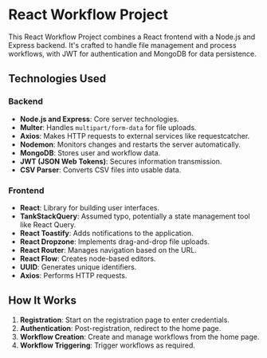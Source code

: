# React Workflow Project

This React Workflow Project combines a React frontend with a Node.js and Express backend. It's crafted to handle file management and process workflows, with JWT for authentication and MongoDB for data persistence.

## Technologies Used

### Backend

- **Node.js and Express**: Core server technologies.
- **Multer**: Handles `multipart/form-data` for file uploads.
- **Axios**: Makes HTTP requests to external services like requestcatcher.
- **Nodemon**: Monitors changes and restarts the server automatically.
- **MongoDB**: Stores user and workflow data.
- **JWT (JSON Web Tokens)**: Secures information transmission.
- **CSV Parser**: Converts CSV files into usable data.

### Frontend

- **React**: Library for building user interfaces.
- **TankStackQuery**: Assumed typo, potentially a state management tool like React Query.
- **React Toastify**: Adds notifications to the application.
- **React Dropzone**: Implements drag-and-drop file uploads.
- **React Router**: Manages navigation based on the URL.
- **React Flow**: Creates node-based editors.
- **UUID**: Generates unique identifiers.
- **Axios**: Performs HTTP requests.

## How It Works

1. **Registration**: Start on the registration page to enter credentials.
2. **Authentication**: Post-registration, redirect to the home page.
3. **Workflow Creation**: Create and manage workflows from the home page.
4. **Workflow Triggering**: Trigger workflows as required.

